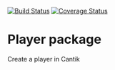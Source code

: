 [![Build Status](https://travis-ci.org/Cantik-Music-Player/player.svg?branch=master)](https://travis-ci.org/Cantik-Music-Player/player)
[![Coverage Status](https://coveralls.io/repos/github/Cantik-Music-Player/player/badge.svg?branch=master)](https://coveralls.io/github/Cantik-Music-Player/player?branch=master)

# Player package

Create a player in Cantik
